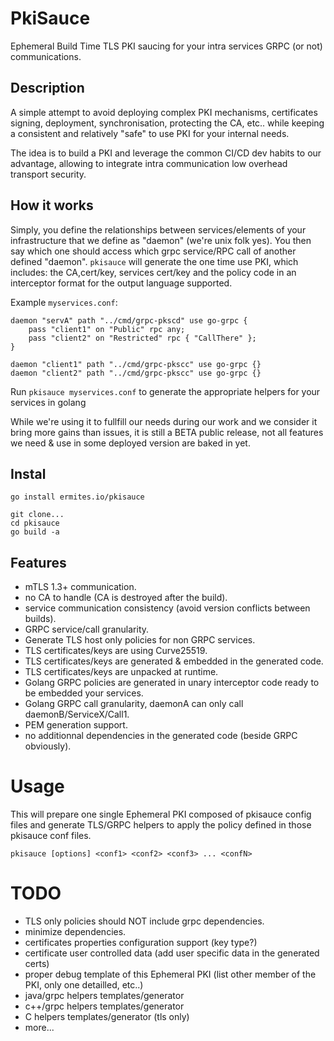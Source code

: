 # PkiSauce

Ephemeral Build Time TLS PKI saucing for your intra services GRPC (or not) communications.

## Description

A simple attempt to avoid deploying complex PKI mechanisms, certificates signing, deployment, synchronisation,
protecting the CA, etc..  while keeping a consistent and relatively "safe" to use PKI for your internal needs.

The idea is to build a PKI and leverage the common CI/CD dev habits to our advantage, allowing to integrate intra communication low overhead transport security.


## How it works

Simply, you define the relationships between services/elements of your infrastructure that we define as "daemon" (we're unix folk yes).
You then say which one should access which grpc service/RPC call of another defined "daemon". 
`pkisauce` will generate the one time use PKI, which includes: the CA,cert/key, services cert/key and the policy code in an interceptor format for the output language supported.

Example `myservices.conf`:
```
daemon "servA" path "../cmd/grpc-pkscd" use go-grpc {
	pass "client1" on "Public" rpc any;
	pass "client2" on "Restricted" rpc { "CallThere" };
}

daemon "client1" path "../cmd/grpc-pkscc" use go-grpc {}
daemon "client2" path "../cmd/grpc-pkscc" use go-grpc {}
```

Run `pkisauce myservices.conf` to generate the appropriate helpers for your services in golang

While we're using it to fullfill our needs during our work and we consider it bring more gains than issues,
it is still a BETA public release, not all features we need & use in some deployed version are baked in yet.

## Instal

```shell
go install ermites.io/pkisauce
```

```shell
git clone...
cd pkisauce
go build -a
```

## Features

* mTLS 1.3+ communication.
* no CA to handle (CA is destroyed after the build).
* service communication consistency (avoid version conflicts between builds).
* GRPC service/call granularity.
* Generate TLS host only policies for non GRPC services.
* TLS certificates/keys are using Curve25519.
* TLS certificates/keys are generated & embedded in the generated code.
* TLS certificates/keys are unpacked at runtime.
* Golang GRPC policies are generated in unary interceptor code ready to be embedded your services.
* Golang GRPC call granularity, daemonA can only call daemonB/ServiceX/Call1.
* PEM generation support.
* no additionnal dependencies in the generated code (beside GRPC obviously).


# Usage

This will prepare one single Ephemeral PKI composed of pkisauce config files 
and generate TLS/GRPC helpers to apply the policy defined in those pkisauce conf files.

```shell
pkisauce [options] <conf1> <conf2> <conf3> ... <confN> 
```

# TODO

- TLS only policies should NOT include grpc dependencies.
- minimize dependencies.
- certificates properties configuration support (key type?)
- certificate user controlled data  (add user specific data in the generated certs)
- proper debug template of this Ephemeral PKI (list other member of the PKI, only one detailled, etc..)
- java/grpc helpers templates/generator
- c++/grpc helpers templates/generator
- C helpers templates/generator (tls only)
- more...
